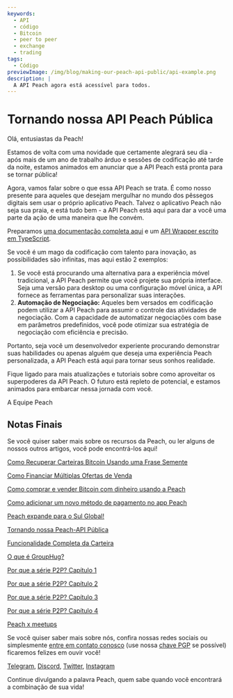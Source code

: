 ```yaml
---
keywords:
  - API
  - código
  - Bitcoin
  - peer to peer
  - exchange
  - trading
tags:
  - Código
previewImage: /img/blog/making-our-peach-api-public/api-example.png
description: |
  A API Peach agora está acessível para todos.
---
```


# Tornando nossa API Peach Pública

Olá, entusiastas da Peach!

Estamos de volta com uma novidade que certamente alegrará seu dia - após mais de um ano de trabalho árduo e sessões de codificação até tarde da noite, estamos animados em anunciar que a API Peach está pronta para se tornar pública!

Agora, vamos falar sobre o que essa API Peach se trata. É como nosso presente para aqueles que desejam mergulhar no mundo dos pêssegos digitais sem usar o próprio aplicativo Peach. Talvez o aplicativo Peach não seja sua praia, e está tudo bem - a API Peach está aqui para dar a você uma parte da ação de uma maneira que lhe convém.

Preparamos [uma documentação completa aqui](https://docs.peachbitcoin.com/#introduction) e um [API Wrapper escrito em TypeScript](https://github.com/Peach2Peach/peach-api-ts).

Se você é um mago da codificação com talento para inovação, as possibilidades são infinitas, mas aqui estão 2 exemplos:

1. Se você está procurando uma alternativa para a experiência móvel tradicional, a API Peach permite que você projete sua própria interface. Seja uma versão para desktop ou uma configuração móvel única, a API fornece as ferramentas para personalizar suas interações.
2. **Automação de Negociação:** Aqueles bem versados em codificação podem utilizar a API Peach para assumir o controle das atividades de negociação. Com a capacidade de automatizar negociações com base em parâmetros predefinidos, você pode otimizar sua estratégia de negociação com eficiência e precisão.

Portanto, seja você um desenvolvedor experiente procurando demonstrar suas habilidades ou apenas alguém que deseja uma experiência Peach personalizada, a API Peach está aqui para tornar seus sonhos realidade.

Fique ligado para mais atualizações e tutoriais sobre como aproveitar os superpoderes da API Peach. O futuro está repleto de potencial, e estamos animados para embarcar nessa jornada com você.

A Equipe Peach

## Notas Finais

Se você quiser saber mais sobre os recursos da Peach, ou ler alguns de nossos outros artigos, você pode encontrá-los aqui!

[Como Recuperar Carteiras Bitcoin Usando uma Frase Semente](https://peachbitcoin.com/pt/blog/how-to-restore-peach-wallet/)

[Como Financiar Múltiplas Ofertas de Venda](https://peachbitcoin.com/pt/blog/funding-multiple-sell-offers/)

[Como comprar e vender Bitcoin com dinheiro usando a Peach](https://peachbitcoin.com/pt/blog/how-to-buy-and-sell-bitcoin-with-cash-using-peach/)

[Como adicionar um novo método de pagamento no app Peach](https://peachbitcoin.com/pt/blog/how-to-add-a-payment-method/)

[Peach expande para o Sul Global!](https://peachbitcoin.com/pt/blog/peach-expands-to-the-global-south/)

[Tornando nossa Peach-API Pública](https://peachbitcoin.com/pt/blog/making-our-peach-api-public/)

[Funcionalidade Completa da Carteira](https://peachbitcoin.com/pt/blog/full-wallet-functionality/)

[O que é GroupHug?](https://peachbitcoin.com/pt/blog/group-hug/)

[Por que a série P2P? Capítulo 1](https://peachbitcoin.com/pt/blog/why-p2p-chapter-1/)

[Por que a série P2P? Capítulo 2](https://peachbitcoin.com/pt/blog/why-p2p-chapter-2/)

[Por que a série P2P? Capítulo 3](https://peachbitcoin.com/pt/blog/why-p2p-chapter-3-circular-economies/)

[Por que a série P2P? Capítulo 4](https://peachbitcoin.com/pt/blog/why-p2p-chapter-4-chains-of-trust/)

[Peach x meetups](https://peachbitcoin.com/pt/blog/peach-for-meetups/)

Se você quiser saber mais sobre nós, confira nossas redes sociais ou simplesmente [entre em contato conosco](mailto:hello@peachbitcoin.com) (use nossa [chave PGP](https://keys.openpgp.org/vks/v1/by-fingerprint/48339A19645E2E53488E0E5479E1B270FACD1BD2) se possível) ficaremos felizes em ouvir você!

[Telegram](https://t.me/+GkOW1J-ixBBkZWRk), [Discord](https://discord.gg/ypeHz3SW54), [Twitter](https://twitter.com/peachbitcoin), [Instagram](https://instagram.com/peachbitcoin)

Continue divulgando a palavra Peach, quem sabe quando você encontrará a combinação de sua vida!
